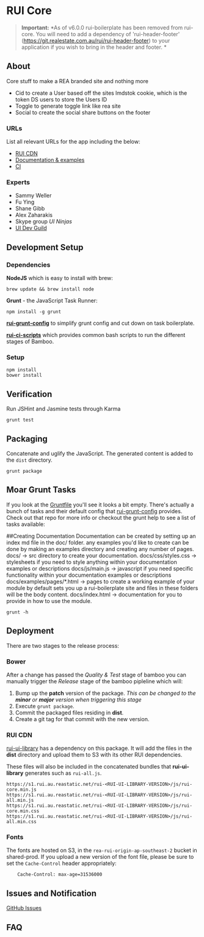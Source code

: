# RUI Core

> **Important:** *As of v6.0.0 rui-boilerplate has been removed from rui-core. You will need to add a dependency of 'rui-header-footer' (https://git.realestate.com.au/rui/rui-header-footer) to your application if you wish to bring in the header and footer. *

## About
Core stuff to make a REA branded site and nothing more

* Cid to create a User based off the sites lmdstok cookie, which is the token DS users to store the Users ID
* Toggle to generate toggle link like rea site
* Social to create the social share buttons on the footer

### URLs
List all relevant URLs for the app including the below:
* [RUI CDN](#rui-cdn)
* [Documentation &amp; examples](http://rea.to/ui)
* [CI](http://master.resi-bamboo.delivery.realestate.com.au/browse/RUI-CORE)

### Experts
* Sammy Weller
* Fu Ying
* Shane Gibb
* Alex Zaharakis
* Skype group _UI Ninjas_
* [UI Dev Guild](https://community.rea-group.com/groups/user-interface)

## Development Setup

### Dependencies
**NodeJS** which is easy to install with brew:

    brew update && brew install node

**Grunt** - the JavaScript Task Runner:

    npm install -g grunt

**[rui-grunt-config](https://git.realestate.com.au/rui/rui-grunt-config)** to
simplify grunt config and cut down on task boilerplate.

**[rui-ci-scripts](https://git.realestate.com.au/rui/rui-ci-scripts)** which
provides common bash scripts to run the different stages of Bamboo.

### Setup

    npm install
    bower install

## Verification
Run JSHint and Jasmine tests through Karma

    grunt test

## Packaging
Concatenate and uglify the JavaScript. The generated content is added to
the `dist` directory.

    grunt package

## Moar Grunt Tasks
If you look at the [Gruntfile](Gruntfile.js) you'll see it looks a bit empty.
There's actually a bunch of tasks and their default config that
[rui-grunt-config](https://git.realestate.com.au/rui/rui-grunt-config) provides.
Check out that repo for more info or checkout the grunt help to see a list of tasks
available:

##Creating Documentation
Documentation can be created by setting up an index md file in the doc/ folder.
any examples you'd like to create can be done by making an examples directory and creating any number of pages.
docs/ -> src directory to create your documentation.
docs/css/styles.css -> stylesheets if you need to style anything within your documentation examples or descriptions
docs/js/main.js -> javascript if you need specific functionality within your documentation examples or descriptions
docs/examples/pages/*.html -> pages to create a working example of your module by default sets you up a rui-boilerplate site and files in these folders will be the body content.
docs/index.html -> documentation for you to provide in how to use the module.

    grunt -h

## Deployment
There are two stages to the release process:

### Bower
After a change has passed the _Quality &amp; Test_ stage of bamboo you can
manually trigger the _Release_ stage of the bamboo pipleline which will:

1. Bump up the **patch** version of the package. _This can be changed to the **minor**
   or **major** version when triggering this stage_
2. Execute `grunt package`.
3. Commit the packaged files residing in **dist**.
4. Create a git tag for that commit with the new version.

### RUI CDN
[rui-ui-library](https://git.realestate.com.au/ui-development/rui-ui-library)
has a dependency on this package. It will add the files in the **dist** directory
and upload them to S3 with its other RUI dependencies.

These files will also be included in the concatenated bundles that
**rui-ui-library** generates such as `rui-all.js`.

    https://s1.rui.au.reastatic.net/rui-<RUI-UI-LIBRARY-VERSION>/js/rui-core.min.js
    https://s1.rui.au.reastatic.net/rui-<RUI-UI-LIBRARY-VERSION>/js/rui-all.min.js
    https://s1.rui.au.reastatic.net/rui-<RUI-UI-LIBRARY-VERSION>/js/rui-core.min.css
    https://s1.rui.au.reastatic.net/rui-<RUI-UI-LIBRARY-VERSION>/js/rui-all.min.css

### Fonts

The fonts are hosted on S3, in the `rea-rui-origin-ap-southeast-2` bucket in shared-prod.
If you upload a new version of the font file, please be sure to set the `Cache-Control`
header appropriately:
```
    Cache-Control: max-age=31536000
```

## Issues and Notification
[GitHub Issues](https://git.realestate.com.au/rui/rui-core/issues)

## FAQ
